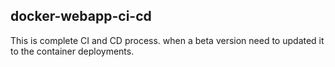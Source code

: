 ## docker-webapp-ci-cd

This is complete CI and CD process. when a beta version need to updated it to the container deployments.
